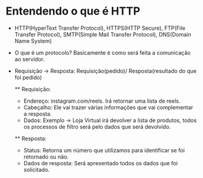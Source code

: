 # Entendendo o que é HTTP
  - HTTP(HyperText Transfer Protocol), HTTPS(HTTP Secure), FTP(File Transfer Protocol), SMTP(Simple Mail Transfer Protocol), DNS(Domain Name System)
  - O que é um protocolo? Basicamente é como será feita a comunicação ao servidor.
  - Requisição -> Resposta: Requisição(pedido)/ Resposta(resultado do que foi pedido)

    ** Requisição:
    - Endereço: instagram.com/reels. Irá retornar uma lista de reels.
    - Cabeçalho: Ele vai trazer várias informações que vai complementar a resposta.
    - Dados: Exemplo -> Loja Virtual irá devolver a lista de produtos, todos os processos de filtro será pelo dados que será devolvido.

    ** Resposta:
    - Status: Retorna um número que utilizamos para identificar se foi retornado ou não.
    - Dados de resposta: Será apresentado todos os dados que foi solicitado.